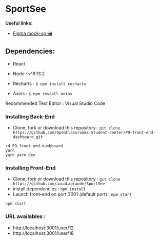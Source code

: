 # SportSee

**Useful links:**
- [Figma mock-up 🖼️](https://www.figma.com/file/BMomGVZqLZb811mDMShpLu/UI-design-Sportify-FR)

## Dependencies:

- React

- Node : v16.13.2

- Recharts :
 ```$ npm install recharts```

- Axios :
 ```$ npm install axios```

Recommended Text Editor : Visual Studio Code

### Installing Back-End

- Clone, fork or download  this repository : `git clone https://github.com/OpenClassrooms-Student-Center/P9-front-end-dashboard.git`

```
cd P9-front-end-dashboard
yarn 
yarn yarn dev
```
### Installing Front-End

- Clone, fork or download  this repository : `git clone https://github.com/ainaLagrande/SportSee`
- install dependencies : `npm install`
- Launch front-end on port 3001 (default port) : `npm start`

```
npm start
```

### URL availables :
 - http://localhost:3001/user/12
 - http://localhost:3001/user/18
